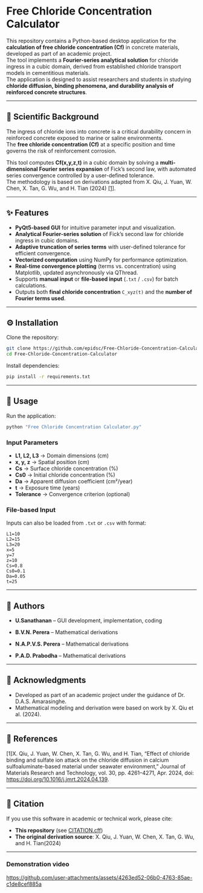 
# Free Chloride Concentration Calculator

This repository contains a Python-based desktop application for the **calculation of free chloride concentration (Cf)** in concrete materials, developed as part of an academic project.  
The tool implements a **Fourier-series analytical solution** for chloride ingress in a cubic domain, derived from established chloride transport models in cementitious materials.  
The application is designed to assist researchers and students in studying **chloride diffusion, binding phenomena, and durability analysis of reinforced concrete structures**.

---

## 🔬 Scientific Background
The ingress of chloride ions into concrete is a critical durability concern in reinforced concrete exposed to marine or saline environments.  
The **free chloride concentration (Cf)** at a specific position and time governs the risk of reinforcement corrosion.  

This tool computes **Cf(x,y,z,t)** in a cubic domain by solving a **multi-dimensional Fourier series expansion** of Fick’s second law, with automated series convergence controlled by a user-defined tolerance.  
The methodology is based on derivations adapted from X. Qiu, J. Yuan, W. Chen, X. Tan, G. Wu, and H. Tian (2024) [[1]](#references).

---

## ✨ Features
- **PyQt5-based GUI** for intuitive parameter input and visualization.  
- **Analytical Fourier-series solution** of Fick’s second law for chloride ingress in cubic domains.  
- **Adaptive truncation of series terms** with user-defined tolerance for efficient convergence.  
- **Vectorized computation** using NumPy for performance optimization.  
- **Real-time convergence plotting** (terms vs. concentration) using Matplotlib, updated asynchronously via QThread.  
- Supports **manual input** or **file-based input** (`.txt` / `.csv`) for batch calculations.  
- Outputs both **final chloride concentration** `C_xyz(t)` and the **number of Fourier terms used**.  


---

## ⚙️ Installation
Clone the repository:
```bash
git clone https://github.com/epidsc/Free-Chloride-Concentration-Calculator
cd Free-Chloride-Concentration-Calculator
````

Install dependencies:

```bash
pip install -r requirements.txt
```

---

## 🚀 Usage

Run the application:

```bash
python "Free Chloride Concentration Calculator.py"
```

### Input Parameters

* **L1, L2, L3** → Domain dimensions (cm)
* **x, y, z** → Spatial position (cm)
* **Cs** → Surface chloride concentration (%)
* **Cs0** → Initial chloride concentration (%)
* **Da** → Apparent diffusion coefficient (cm²/year)
* **t** → Exposure time (years)
* **Tolerance** → Convergence criterion (optional)

### File-based Input

Inputs can also be loaded from `.txt` or `.csv` with format:

```
L1=10
L2=15
L3=20
x=5
y=7
z=10
Cs=0.8
Cs0=0.1
Da=0.05
t=25
```

---

## 👥 Authors

* **U.Sanathanan** – GUI development, implementation, coding

* **B.V.N. Perera** – Mathematical derivations
* **N.A.P.V.S. Perera** – Mathematical derivations
* **P.A.D. Prabodha** – Mathematical derivations

---

## 🙏 Acknowledgments

* Developed as part of an academic project under the guidance of Dr. D.A.S. Amarasinghe.
* Mathematical modeling and derivation were based on work by X. Qiu et al. (2024).

---

## 📖 References

\[1]X. Qiu, J. Yuan, W. Chen, X. Tan, G. Wu, and H. Tian, “Effect of chloride binding and sulfate ion attack on the chloride diffusion in calcium sulfoaluminate-based material under seawater environment,” Journal of Materials Research and Technology, vol. 30, pp. 4261–4271, Apr. 2024, doi: https://doi.org/10.1016/j.jmrt.2024.04.139.
‌

---

## 📜 Citation

If you use this software in academic or technical work, please cite:

* **This repository** (see [CITATION.cff](CITATION.cff))
* **The original derivation source**: X. Qiu, J. Yuan, W. Chen, X. Tan, G. Wu, and H. Tian(2024)

---

### Demonstration video
https://github.com/user-attachments/assets/4263ed52-06b0-4763-85ae-c1de8cef885a

```
